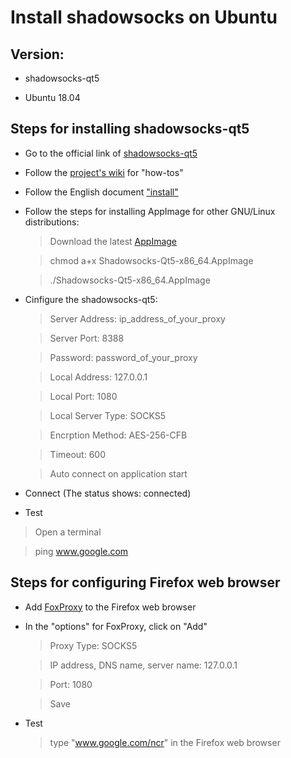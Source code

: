 # Install shadowsocks on Ubuntu

## Version:

* shadowsocks-qt5

* Ubuntu 18.04

## Steps for installing shadowsocks-qt5

* Go to the official link of [shadowsocks-qt5](https://github.com/shadowsocks/shadowsocks-qt5)

* Follow the [project's wiki](https://github.com/shadowsocks/shadowsocks-qt5/wiki) for "how-tos" 

* Follow the English document ["install"](https://github.com/shadowsocks/shadowsocks-qt5/wiki/Installation)

* Follow the steps for installing AppImage for other GNU/Linux distributions:

  > Download the latest [AppImage](https://github.com/shadowsocks/shadowsocks-qt5/releases)

  > chmod a+x Shadowsocks-Qt5-x86_64.AppImage
  
  > ./Shadowsocks-Qt5-x86_64.AppImage
  
* Cinfigure the shadowsocks-qt5:

  > Server Address: ip_address_of_your_proxy
  
  > Server Port: 8388
  
  > Password: password_of_your_proxy
  
  > Local Address: 127.0.0.1
  
  > Local Port: 1080
  
  > Local Server Type: SOCKS5
  
  > Encrption Method: AES-256-CFB
  
  > Timeout: 600
  
  > Auto connect on application start
  
 * Connect (The status shows: connected)
 
 * Test
 
  > Open a terminal
  
  > ping www.google.com

## Steps for configuring Firefox web browser

* Add [FoxProxy](https://addons.mozilla.org/en-US/firefox/addon/foxyproxy-standard/) to the Firefox web browser

* In the "options" for FoxProxy, click on "Add"

  > Proxy Type: SOCKS5
  
  > IP address, DNS name, server name: 127.0.0.1
  
  > Port: 1080
  
  > Save
  
* Test

  > type "www.google.com/ncr" in the Firefox web browser 
